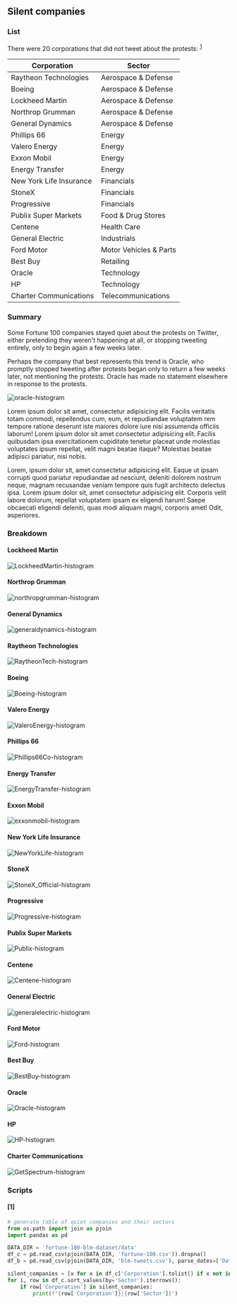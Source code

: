 ## Silent companies

### List

There were 20 corporations that did not tweet about the protests: <sup>[1](#1)</sup>

| Corporation | Sector |
| --- | --- |
|Raytheon Technologies|Aerospace & Defense|
|Boeing|Aerospace & Defense|
|Lockheed Martin|Aerospace & Defense|
|Northrop Grumman|Aerospace & Defense|
|General Dynamics|Aerospace & Defense|
|Phillips 66|Energy|
|Valero Energy|Energy|
|Exxon Mobil|Energy|
|Energy Transfer|Energy|
|New York Life Insurance|Financials|
|StoneX|Financials|
|Progressive|Financials|
|Publix Super Markets|Food & Drug Stores|
|Centene|Health Care|
|General Electric|Industrials|
|Ford Motor|Motor Vehicles & Parts|
|Best Buy|Retailing|
|Oracle|Technology|
|HP|Technology|
|Charter Communications|Telecommunications|


### Summary
Some Fortune 100 companies stayed quiet about the protests on Twitter, either pretending they weren't happening at all, or stopping tweeting entirely, only to begin again a few weeks later. 

Perhaps the company that best represents this trend is Oracle, who promptly stopped tweeting after protests began only to return a few weeks later, not mentioning the protests. Oracle has made no statement elsewhere in response to the protests. 

![oracle-histogram](../figures/tweet-histograms/Oracle.png)

Lorem ipsum dolor sit amet, consectetur adipisicing elit. Facilis veritatis totam commodi, repellendus cum, eum, et repudiandae voluptatem rem tempore ratione deserunt iste maiores dolore iure nisi assumenda officiis laborum! Lorem ipsum dolor sit amet consectetur adipisicing elit. Facilis quibusdam ipsa exercitationem cupiditate tenetur placeat unde molestias voluptates ipsum repellat, velit magni beatae itaque? Molestias beatae adipisci pariatur, nisi nobis.

Lorem, ipsum dolor sit, amet consectetur adipisicing elit. Eaque ut ipsam corrupti quod pariatur repudiandae ad nesciunt, deleniti dolorem nostrum neque, magnam recusandae veniam tempore quis fugit architecto delectus ipsa. Lorem ipsum dolor sit, amet consectetur adipisicing elit. Corporis velit labore dolorum, repellat voluptatem ipsam ex eligendi harum! Saepe obcaecati eligendi deleniti, quas modi aliquam magni, corporis amet! Odit, asperiores.

### Breakdown

#### Lockheed Martin
![LockheedMartin-histogram](../figures/tweet-histograms/LockheedMartin.png)
#### Northrop Grumman
![northropgrumman-histogram](../figures/tweet-histograms/northropgrumman.png)
#### General Dynamics
![generaldynamics-histogram](../figures/tweet-histograms/generaldynamics.png)
#### Raytheon Technologies
![RaytheonTech-histogram](../figures/tweet-histograms/RaytheonTech.png)
#### Boeing
![Boeing-histogram](../figures/tweet-histograms/Boeing.png)
#### Valero Energy
![ValeroEnergy-histogram](../figures/tweet-histograms/ValeroEnergy.png)
#### Phillips 66
![Phillips66Co-histogram](../figures/tweet-histograms/Phillips66Co.png)
#### Energy Transfer
![EnergyTransfer-histogram](../figures/tweet-histograms/EnergyTransfer.png)
#### Exxon Mobil
![exxonmobil-histogram](../figures/tweet-histograms/exxonmobil.png)
#### New York Life Insurance
![NewYorkLife-histogram](../figures/tweet-histograms/NewYorkLife.png)
#### StoneX
![StoneX_Official-histogram](../figures/tweet-histograms/StoneX_Official.png)
#### Progressive
![Progressive-histogram](../figures/tweet-histograms/Progressive.png)
#### Publix Super Markets
![Publix-histogram](../figures/tweet-histograms/Publix.png)
#### Centene
![Centene-histogram](../figures/tweet-histograms/Centene.png)
#### General Electric
![generalelectric-histogram](../figures/tweet-histograms/generalelectric.png)
#### Ford Motor
![Ford-histogram](../figures/tweet-histograms/Ford.png)
#### Best Buy
![BestBuy-histogram](../figures/tweet-histograms/BestBuy.png)
#### Oracle
![Oracle-histogram](../figures/tweet-histograms/Oracle.png)
#### HP
![HP-histogram](../figures/tweet-histograms/HP.png)
#### Charter Communications
![GetSpectrum-histogram](../figures/tweet-histograms/GetSpectrum.png)

### Scripts
#### [1]
```python
# generate table of quiet companies and their sectors
from os.path import join as pjoin
import pandas as pd

DATA_DIR = 'fortune-100-blm-dataset/data'
df_c = pd.read_csv(pjoin(DATA_DIR, 'fortune-100.csv')).dropna()
df_b = pd.read_csv(pjoin(DATA_DIR, 'blm-tweets.csv'), parse_dates=['Datetime'])

silent_companies = [x for x in df_c['Corporation'].tolist() if x not in df_b['Corporation'].unique().tolist()]
for i, row in df_c.sort_values(by='Sector').iterrows():
    if row['Corporation'] in silent_companies:
        print(f"{row['Corporation']}|{row['Sector']}")
```
